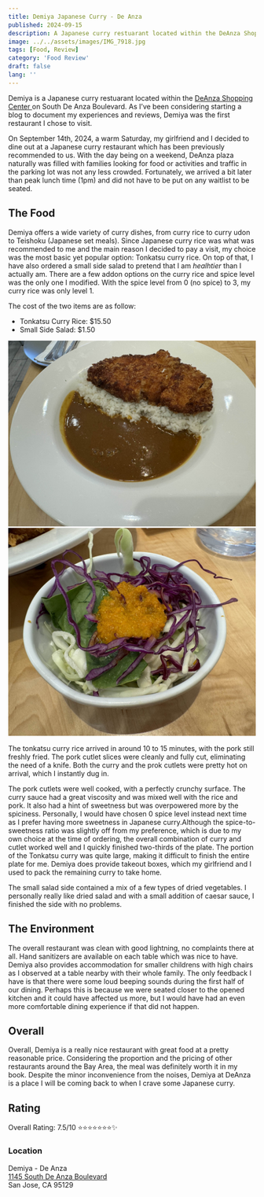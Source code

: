 ```yaml
---	
title: Demiya Japanese Curry - De Anza
published: 2024-09-15	
description: A Japanese curry restuarant located within the DeAnza Shopping Center.
image: ../../assets/images/IMG_7918.jpg
tags: [Food, Review]	
category: 'Food Review'	
draft: false 	
lang: ''	
---	
```


Demiya is a Japanese curry restuarant located within the [DeAnza Shopping Center
](https://maps.app.goo.gl/aERs7CHd1ibrgpEK8) on South De Anza Boulevard. As I’ve been considering starting a blog to document my experiences and reviews, Demiya was the first restaurant I chose to visit.

On September 14th, 2024, a warm Saturday, my girlfriend and I decided to dine out at a Japanese curry restaurant which has been previously recommended to us. With the day being on a weekend, DeAnza plaza naturally was filled with families looking for food or activities and traffic in the parking lot was not any less crowded. Fortunately, we arrived a bit later than peak lunch time (1pm) and did not have to be put on any waitlist to be seated.

## The Food

Demiya offers a wide variety of curry dishes, from curry rice to curry udon to Teishoku (Japanese set meals). Since Japanese curry rice was what was recommended to me and the main reason I decided to pay a visit, my choice was the most basic yet popular option: Tonkatsu curry rice. On top of that, I have also ordered a small side salad to pretend that I am *healhtier* than I actually am. There are a few addon options on the curry rice and spice level was the only one I modified. With the spice level from 0 (no spice) to 3, my curry rice was only level 1.

The cost of the two items are as follow:

- Tonkatsu Curry Rice: $15.50
- Small Side Salad: $1.50

![image info](../../assets/images/IMG_7916.jpg)
![image info](../../assets/images/IMG_7919.jpg)

The tonkatsu curry rice arrived in around 10 to 15 minutes, with the pork still freshly fried. The pork cutlet slices were cleanly and fully cut, eliminating the need of a knife. Both the curry and the prok cutlets were pretty hot on arrival, which I instantly dug in.

The pork cutlets were well cooked, with a perfectly crunchy surface. The curry sauce had a great viscosity and was mixed well with the rice and pork. It also had a hint of sweetness but was overpowered more by the spiciness. Personally, I would have chosen 0 spice level instead next time as I prefer having more sweetness in Japanese curry.Although the spice-to-sweetness ratio was slightly off from my preference, which is due to my own choice at the time of ordering, the overall combination of curry and cutlet worked well and I quickly finished two-thirds of the plate. The portion of the Tonkatsu curry was quite large, making it difficult to finish the entire plate for me. Demiya does provide takeout boxes, which my girlfriend and I used to pack the remaining curry to take home.

The small salad side contained a mix of a few types of dried vegetables. I personally really like dried salad and with a small addition of caesar sauce, I finished the side with no problems.

## The Environment

The overall restaurant was clean with good lightning, no complaints there at all. Hand sanitizers are available on each table which was nice to have. Demiya also provides accommodation for smaller childrens with high chairs as I observed at a table nearby with their whole family. The only feedback I have is that there were some loud beeping sounds during the first half of our dining. Perhaps this is because we were seated closer to the opened kitchen and it could have affected us more, but I would have had an even more comfortable dining experience if that did not happen.

## Overall

Overall, Demiya is a really nice restaurant with great food at a pretty reasonable price. Considering the proportion and the pricing of other restaurants around the Bay Area, the meal was definitely worth it in my book. Despite the minor inconvenience from the noises, Demiya at DeAnza is a place I will be coming back to when I crave some Japanese curry.

## Rating

Overall Rating: 7.5/10 ⭐⭐⭐⭐⭐⭐⭐✨

### Location

Demiya - De Anza  
[1145 South De Anza Boulevard](https://www.google.com/maps/place/1145+S+De+Anza+Blvd,+San+Jose,+CA+95129/data=!4m2!3m1!1s0x808fb51ca2fa6515:0x6d11e31c1f2f95?sa=X&ved=1t:242&ictx=111)  
San Jose, CA 95129

